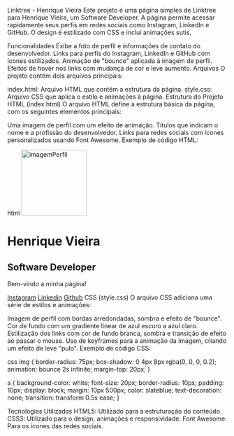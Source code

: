 Linktree - Henrique Vieira
Este projeto é uma página simples de Linktree para Henrique Vieira, um Software Developer. A página permite acessar rapidamente seus perfis em redes sociais como Instagram, LinkedIn e GitHub. O design é estilizado com CSS e inclui animações sutis.

Funcionalidades
Exibe a foto de perfil e informações de contato do desenvolvedor.
Links para perfis do Instagram, LinkedIn e GitHub com ícones estilizados.
Animação de "bounce" aplicada à imagem de perfil.
Efeitos de hover nos links com mudança de cor e leve aumento.
Arquivos
O projeto contém dois arquivos principais:

index.html: Arquivo HTML que contém a estrutura da página.
style.css: Arquivo CSS que aplica o estilo e animações à página.
Estrutura do Projeto
HTML (index.html)
O arquivo HTML define a estrutura básica da página, com os seguintes elementos principais:

Uma imagem de perfil com um efeito de animação.
Títulos que indicam o nome e a profissão do desenvolvedor.
Links para redes sociais com ícones personalizados usando Font Awesome.
Exemplo de código HTML:

html
<img src="./imagem.jpg" width="150" alt="imagemPerfil" />
<h1>Henrique Vieira</h1>
<h2>Software Developer</h2>
<p>Bem-vindo a minha página!</p>
<a href="https://www.instagram.com/euvieirahv/"><i class="fab fa-instagram"></i> Instagram</a>
<a href="https://www.linkedin.com/in/henrique-s-vieira-7652891a9/"><i class="fab fa-linkedin"></i> Linkedin</a>
<a href="https://github.com/henriquevieiragt"><i class="fab fa-github"></i> Github</a>
CSS (style.css)
O arquivo CSS adiciona uma série de estilos e animações:

Imagem de perfil com bordas arredondadas, sombra e efeito de "bounce".
Cor de fundo com um gradiente linear de azul escuro a azul claro.
Estilização dos links com cor de fundo branca, sombra e transição de efeito ao passar o mouse.
Uso de keyframes para a animação da imagem, criando um efeito de leve "pulo".
Exemplo de código CSS:

css
img {
  border-radius: 75px;
  box-shadow: 0 4px 8px rgba(0, 0, 0, 0.2);
  animation: bounce 2s infinite;
  margin-top: 20px;
}

a {
  background-color: white;
  font-size: 20px;
  border-radius: 10px;
  padding: 10px;
  display: block;
  margin: 10px 500px;
  color: slateblue;
  text-decoration: none;
  transition: transform 0.5s ease;
}

Tecnologias Utilizadas
HTML5: Utilizado para a estruturação do conteúdo.
CSS3: Utilizado para o design, animações e responsividade.
Font Awesome: Para os ícones das redes sociais.

